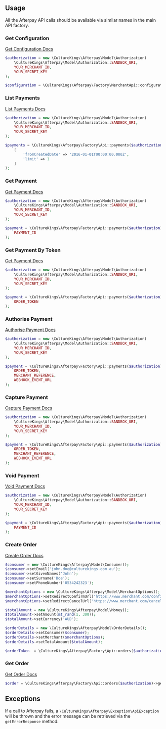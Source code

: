 ## Usage

All the Afterpay API calls should be available via similar names in the main API factory.

### Get Configuration

[Get Configuration Docs](http://docs.afterpay.com.au/merchant-api-v1.html#get-configuration)

```php
$authorization = new \CultureKings\Afterpay\Model\Authorization(
    \CultureKings\Afterpay\Model\Authorization::SANDBOX_URI,
    YOUR_MERCHANT_ID,
    YOUR_SECRET_KEY
);

$configuration = \CultureKings\Afterpay\Factory\MerchantApi::configuration($authorization)->get();
```

### List Payments

[List Payments Docs](http://docs.afterpay.com.au/merchant-api-v1.html#list-payments)

```php
$authorization = new \CultureKings\Afterpay\Model\Authorization(
    \CultureKings\Afterpay\Model\Authorization::SANDBOX_URI,
    YOUR_MERCHANT_ID,
    YOUR_SECRET_KEY
);

$payments = \CultureKings\Afterpay\Factory\Api::payments($authorization)->listPayments(
    [
        'fromCreatedDate' => '2016-01-01T00:00:00.000Z',
        'limit' => 1
    ]
);
```

### Get Payment

[Get Payment Docs](http://docs.afterpay.com.au/merchant-api-v1.html#get-payment)

```php
$authorization = new \CultureKings\Afterpay\Model\Authorization(
    \CultureKings\Afterpay\Model\Authorization::SANDBOX_URI,
    YOUR_MERCHANT_ID,
    YOUR_SECRET_KEY
);

$payment = \CultureKings\Afterpay\Factory\Api::payments($authorization)->get(
    PAYMENT_ID
);
```

### Get Payment By Token

[Get Payment Docs](http://docs.afterpay.com.au/merchant-api-v1.html#get-payment)

```php
$authorization = new \CultureKings\Afterpay\Model\Authorization(
    \CultureKings\Afterpay\Model\Authorization::SANDBOX_URI,
    YOUR_MERCHANT_ID,
    YOUR_SECRET_KEY
);

$payment = \CultureKings\Afterpay\Factory\Api::payments($authorization)->getByToken(
    ORDER_TOKEN
);
```

### Authorise Payment

[Authorise Payment Docs](http://docs.afterpay.com.au/merchant-api-v1.html#authorise-payment)

```php
$authorization = new \CultureKings\Afterpay\Model\Authorization(
    \CultureKings\Afterpay\Model\Authorization::SANDBOX_URI,
    YOUR_MERCHANT_ID,
    YOUR_SECRET_KEY
);

$payment = \CultureKings\Afterpay\Factory\Api::payments($authorization)->authorise(
    ORDER_TOKEN,
    MERCHANT_REFERENCE,
    WEBHOOK_EVENT_URL
);
```

### Capture Payment

[Capture Payment Docs](http://docs.afterpay.com.au/merchant-api-v1.html#direct-capture-payment)

```php
$authorization = new \CultureKings\Afterpay\Model\Authorization(
    \CultureKings\Afterpay\Model\Authorization::SANDBOX_URI,
    YOUR_MERCHANT_ID,
    YOUR_SECRET_KEY
);

$payment = \CultureKings\Afterpay\Factory\Api::payments($authorization)->capture(
    ORDER_TOKEN,
    MERCHANT_REFERENCE,
    WEBHOOK_EVENT_URL
);
```

### Void Payment

[Void Payment Docs](http://docs.afterpay.com.au/merchant-api-v1.html#void-payment)

```php
$authorization = new \CultureKings\Afterpay\Model\Authorization(
    \CultureKings\Afterpay\Model\Authorization::SANDBOX_URI,
    YOUR_MERCHANT_ID,
    YOUR_SECRET_KEY
);

$payment = \CultureKings\Afterpay\Factory\Api::payments($authorization)->void(
    PAYMENT_ID
);
```

### Create Order

[Create Order Docs](http://docs.afterpay.com.au/merchant-api-v1.html#create-order)

```php
$consumer = new \CultureKings\Afterpay\Model\Consumer();
$consumer->setEmail('john.doe@culturekings.com.au');
$consumer->setGivenNames('John');
$consumer->setSurname('Doe');
$consumer->setPhoneNumber('0534242323');

$merchantOptions = new \CultureKings\Afterpay\Model\MerchantOptions();
$merchantOptions->setRedirectConfirmUrl('https://www.merchant.com/confirm');
$merchantOptions->setRedirectCancelUrl('https://www.merchant.com/cancel');

$totalAmount = new \CultureKings\Afterpay\Model\Money();
$totalAmount->setAmount(mt_rand(1, 300));
$totalAmount->setCurrency('AUD');

$orderDetails = new \CultureKings\Afterpay\Model\OrderDetails();
$orderDetails->setConsumer($consumer);
$orderDetails->setMerchant($merchantOptions);
$orderDetails->setTotalAmount($totalAmount);

$orderToken  = \CultureKings\Afterpay\Factory\Api::orders($authorization)->create($orderDetails);
```

### Get Order

[Get Order Docs](http://docs.afterpay.com.au/merchant-api-v1.html#get-order)

```php
$order = \CultureKings\Afterpay\Factory\Api::orders($authorization)->get($orderToken->getToken());
```

## Exceptions

If a call to Afterpay fails, a `\CultureKings\Afterpay\Exception\ApiException` will be thrown and the error message can be retrieved via the `getErrorResponse` method.